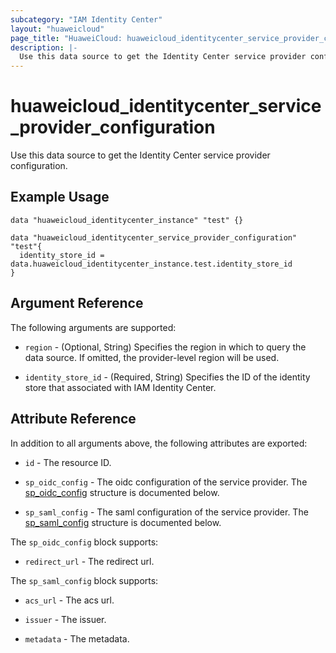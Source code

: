 ```yaml
---
subcategory: "IAM Identity Center"
layout: "huaweicloud"
page_title: "HuaweiCloud: huaweicloud_identitycenter_service_provider_configuration"
description: |-
  Use this data source to get the Identity Center service provider configuration.
---
```


# huaweicloud_identitycenter_service_provider_configuration

Use this data source to get the Identity Center service provider configuration.

## Example Usage

```hcl
data "huaweicloud_identitycenter_instance" "test" {}

data "huaweicloud_identitycenter_service_provider_configuration" "test"{
  identity_store_id = data.huaweicloud_identitycenter_instance.test.identity_store_id
}
```

## Argument Reference

The following arguments are supported:

* `region` - (Optional, String) Specifies the region in which to query the data source.
  If omitted, the provider-level region will be used.

* `identity_store_id` - (Required, String) Specifies the ID of the identity store that associated with IAM Identity
  Center.

## Attribute Reference

In addition to all arguments above, the following attributes are exported:

* `id` - The resource ID.

* `sp_oidc_config` - The oidc configuration of the service provider.
  The [sp_oidc_config](#sp_oidc_config_struct) structure is documented below.

* `sp_saml_config` - The saml configuration of the service provider.
  The [sp_saml_config](#sp_saml_config_struct) structure is documented below.

<a name="sp_oidc_config_struct"></a>
The `sp_oidc_config` block supports:

* `redirect_url` - The redirect url.

<a name="sp_saml_config_struct"></a>
The `sp_saml_config` block supports:

* `acs_url` -  The acs url.

* `issuer` -  The issuer.

* `metadata` - The metadata.
